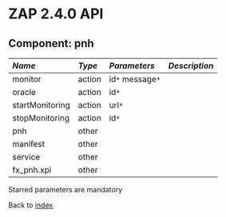 # ZAP 2.4.0 API
## Component: pnh
| _Name_ | _Type_ | _Parameters_ | _Description_ |
|:-------|:-------|:-------------|:--------------|
| monitor| action | id`*` message`*`  |               |
| oracle | action | id`*`        |               |
| startMonitoring| action | url`*`       |               |
| stopMonitoring| action | id`*`        |               |
| pnh    | other  |              |               |
| manifest| other  |              |               |
| service| other  |              |               |
| fx\_pnh.xpi| other  |              |               |

Starred parameters are mandatory

Back to [index](ApiGen_Index)
